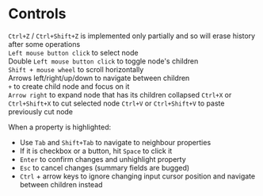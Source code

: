 # Controls
`Ctrl+Z` / `Ctrl+Shift+Z` is implemented only partially and so will erase history after some operations  
`Left mouse button click` to select node  
Double `Left mouse button click` to toggle node's children  
`Shift + mouse wheel` to scroll horizontally  
Arrows left/right/up/down to navigate between children  
`+` to create child node and focus on it  
`Arrow right` to expand node that has its children collapsed
`Ctrl+X` or `Ctrl+Shift+X` to cut selected node
`Ctrl+V` or `Ctrl+Shift+V` to paste previously cut node

When a property is highlighted:
* Use `Tab` and `Shift+Tab` to navigate to neighbour properties
* If it is checkbox or a button, hit `Space` to click it
* `Enter` to confirm changes and unhighlight property
* `Esc` to cancel changes (summary fields are bugged)
* `Ctrl` + arrow keys to ignore changing input cursor position and navigate between children instead